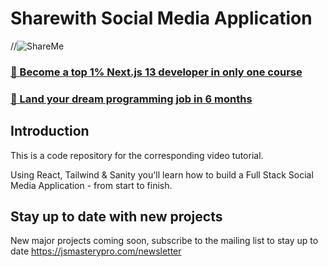 # Sharewith Social Media Application
//![ShareMe](https://i.ibb.co/8cLfj3X/image.png)

### [🌟 Become a top 1% Next.js 13 developer in only one course](https://jsmastery.pro/next13)
### [🚀 Land your dream programming job in 6 months](https://jsmastery.pro/masterclass)

## Introduction
This is a code repository for the corresponding video tutorial.

Using React, Tailwind & Sanity you'll learn how to build a Full Stack Social Media Application - from start to finish.

## Stay up to date with new projects
New major projects coming soon, subscribe to the mailing list to stay up to date https://jsmasterypro.com/newsletter
